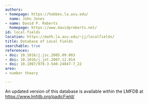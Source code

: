 ```yaml
---
authors:
- homepage: https://hobbes.la.asu.edu/
  name: John Jones
- name: David P. Roberts
  homepage: https://www.davidproberts.net/
id: local-fields
location: https://math.la.asu.edu/~jj/localfields/
title: Database of Local Fields
searchable: true
references:
- doi: 10.1016/j.jsc.2005.09.003
- doi: 10.1016/j.jnt.2007.12.014
- doi: 10.1007/978-3-540-24847-7_22
area:
- number theory

---
```


An updated version of this database is available within the LMFDB at https://www.lmfdb.org/padicField/